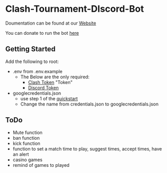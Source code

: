 # Clash-Tournament-DIscord-Bot

Doumentation can be found at our [Website](https://coopern.github.io/Clash-Tournament-Discord-Bot/)

You can donate to run the bot [here](https://www.paypal.com/donate/?hosted_button_id=PMAB3QXG9HGC2)

## Getting Started

Add the following to root:

- .env from .env.example
  - The Below are the only required:
    - [Clash Token](developer.clashroyale.com) "Token"
    - [Discord Token](discord.com/developers/applications)
- googlecredentials.json
  - use step 1 of the [quickstart](https://developers.google.com/sheets/api/quickstart/nodejs)
  - Change the name from credentials.json to googlecredentials.json

## ToDo

- Mute function
- ban function
- kick function
- function to set a match time to play, suggest times, accept times, have an alert
- casino games
- remind of games to played
